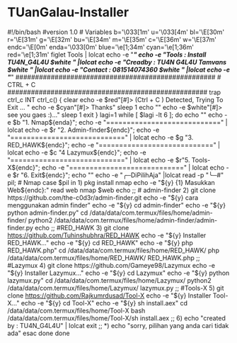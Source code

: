 # TUanGalau-Installer
#!/bin/bash #version 1.0  # Variables b='\033[1m' u='\033[4m' bl='\E[30m' r='\E[31m' g='\E[32m' bu='\E[34m' m='\E[35m' c='\E[36m' w='\E[37m' endc='\E[0m' enda='\033[0m' blue='\e[1;34m' cyan='\e[1;36m' red='\e[1;31m'  figlet Tools | lolcat  echo -e  "_____________________________________________________________" echo -e  "Tools    : Install TU4N_G4L4U $white         " |lolcat echo -e  "Creadby  : TU4N G4L4U Tamvans $white   " |lolcat echo -e  "Contact  : 081514074360 $white " |lolcat echo -e  "_____________________________________________________________"  ################################################### # CTRL + C ################################################### trap ctrl_c INT ctrl_c() { clear echo -e $red"[#]> (Ctrl + C ) Detected, Trying To Exit ... " echo -e $cyan"[#]> Thanks" sleep 1 echo "" echo -e $white"[#]> see you gaes :)..." sleep 1 exit }  lagi=1 while [ $lagi -lt 6 ]; do echo "" echo -e $b "1.  Nmap${enda}"; echo -e "============================" | lolcat echo -e $r "2.  Admin-finder${endc}"; echo -e "============================" | lolcat echo -e $g "3.  RED_HAWK${endc}"; echo -e "============================" | lolcat echo -e $c "4   Lazymux${endc}"; echo -e "============================" | lolcat echo -e $r"5.  Tools-X${endc}"; echo -e "============================" | lolcat echo -e $r "6. Exit${endc}"; echo "" echo -e "╭─DiPilihAja" |lolcat read -p "╰─#" pil;  # Nmap  case $pil in 1) pkg install nmap echo -e  "${y} {1} Masukkan Web${endc}:" read web nmap $web echo  ;;  # admin-finder  2) git clone  https://github.com/the-c0d3r/admin-finder.git echo -e "${y} cara menggunakan admin finder" echo -e "${y} cd admin-finder" echo -e "${y} python admin-finder.py" cd /data/data/com.termux/files/home/admin-finder/ python2 /data/data/com.termux/files/home/admin-finder/admin-finder.py echo  ;;  #RED_HAWK  3) git clone https://github.com/Tuhinshubhra/RED_HAWK echo -e "${y} Installer RED_HAWK..." echo -e "${y} cd RED_HAWK" echo -e "${y} php RED_HAWK.php" cd /data/data/com.termux/files/home/RED_HAWK/ php /data/data/com.termux/files/home/RED_HAWK/ RED_HAWK.php  ;;  #Lazymux  4) git clone https://github.com/Gameye98/Lazymux echo -e "${y} Installer Lazymux..." echo -e "${y} cd Lazymux" echo -e "${y} python lazymux.py" cd /data/data/com.termux/files/home/Lazymux/ python2 /data/data/com.termux/files/home/Lazymux/ lazymux.py  ;;  #Tools-X  5) git clone https://github.com/Rajkumrdusad/Tool-X echo -e "${y} Installer Tool-X..." echo -e "${y} cd Tool-X" echo -e "${y} sh install.aex" cd /data/data/com.termux/files/home/Tool-X bash /data/data/com.termux/files/home/Tool-X/sh install.aex  ;;   6) echo "created by : TU4N_G4L4U" | lolcat exit ;;  *) echo "sorry, pilihan yang anda cari tidak ada" esac done done
